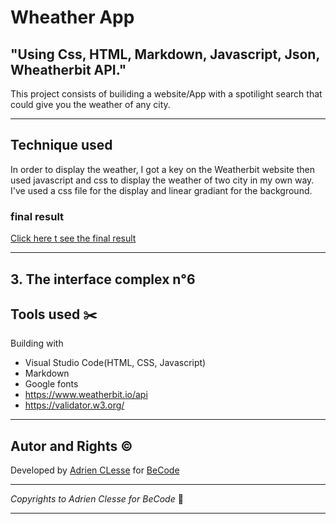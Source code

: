# Wheather App

## "Using Css, HTML, Markdown, Javascript, Json, Wheatherbit API."

This project consists of builiding a website/App with a spotilight search that could give you the weather of any city.
***

## Technique used

In order to display the weather, I got a key on the Weatherbit website then used javascript and css to display the weather of two city in my own way.  I've used a css file for the display and linear gradiant for the background.


### final result  

[Click here t see the final result](https://adrienclesse.github.io/wheather-app/)

***
## 3. The interface complex n°6





## Tools used :scissors:
Building with
+ Visual Studio Code(HTML, CSS, Javascript)
+ Markdown
+ Google fonts
+ https://www.weatherbit.io/api
+ https://validator.w3.org/
***
## Autor and Rights :copyright:
Developed by [Adrien CLesse](https://github.com/adrienclesse) for [BeCode](https://becode.org/)
***
*Copyrights to Adrien Clesse for BeCode* :memo:
***
